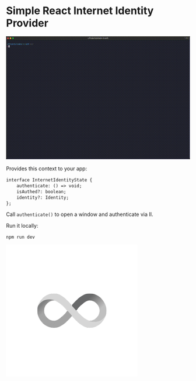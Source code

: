 # Simple React Internet Identity Provider

![](demo.gif)

Provides this context to your app:

```
interface InternetIdentityState {
    authenticate: () => void;
    isAuthed?: boolean;
    identity?: Identity;
};
```

Call `authenticate()` to open a window and authenticate via II.

Run it locally:

```
npm run dev
```

![](dfinity.png)
